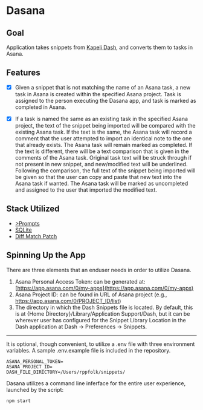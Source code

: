 # Dasana
## Goal
Application takes snippets from [Kapeli Dash](https://kapeli.com/dash), and converts them to tasks in Asana.
## Features
- [x] Given a snippet that is not matching the name of an Asana task, a new task in Asana is created within the specified Asana project. Task is assigned to the person executing the Dasana app, and task is marked as completed in Asana.

- [x] If a task is named the same as an existing task in the specified Asana project, the text of the snippet being imported will be compared with the existing Asana task. If the text is the same, the Asana task will record a comment that the user attempted to import an identical note to the one that already exists. The Asana task will remain marked as completed. If the text is different, there will be a text comparison that is given in the comments of the Asana task. Original task text will be struck through if not present in new snippet, and new/modified text will be underlined. Following the comparison, the full text of the snippet being imported will be given so that the user can copy and paste that new text into the Asana task if wanted. The Asana task will be marked as uncompleted and assigned to the user that imported the modified text.
## Stack Utilized
- [>Prompts](https://www.npmjs.com/package/prompts)
- [SQLite](https://www.sqlite.org/index.html)
- [Diff Match Patch](https://github.com/google/diff-match-patch)
## Spinning Up the App
There are three elements that an enduser needs in order to utilize Dasana.
1. Asana Personal Access Token: can be generated at: [https://app.asana.com/0/my-apps](https://app.asana.com/0/my-apps)
2. Asana Project ID: can be found in URL of Asana project (e.g., https://app.asana.com/0/PROJECT_ID/list)
3. The directory in which the Dash Snippets file is located. By default, this is at {Home Directory}/Library/Application Support/Dash, but it can be wherever user has configured for the Snippet Library Location in the Dash application at Dash -> Preferences -> Snippets.
---
It is optional, though convenient, to utilize a .env file with three environment variables. A sample .env.example file is included in the repository.
```
ASANA_PERSONAL_TOKEN=
ASANA_PROJECT_ID=
DASH_FILE_DIRECTORY=/Users/rppfolk/snippets/
```
Dasana utilizes a command line inferface for the entire user experience, launched by the script:
```
npm start
```

